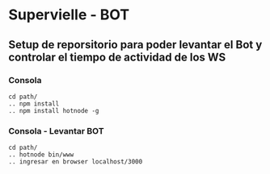 # Supervielle - BOT

## Setup de reporsitorio para poder levantar el Bot y controlar el tiempo de actividad de los WS

### Consola
```
cd path/
.. npm install
.. npm install hotnode -g
```

### Consola - Levantar BOT
```
cd path/
.. hotnode bin/www
.. ingresar en browser localhost/3000
```
